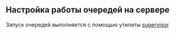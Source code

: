 ## Настройка работы очередей на сервере

Запуск очередей выполняется с помощью утилиты [supervisor](https://www.digitalocean.com/community/tutorials/how-to-install-and-manage-supervisor-on-ubuntu-and-debian-vps)
